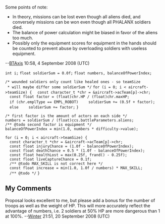 Some points of note:

- In theory, missions can be lost even though all aliens died, and
  conversely missions can be won even though all PHALANX soldiers died.
- The balance of power calculation might be biased in favor of the
  aliens too much.
- Possibly only the equipment scores for equipment in the hands should
  be counted to prevent abuse by overloading soldiers with useless
  equipment.

--[BTAxis](User:BTAxis "wikilink") 10:58, 4 September 2008 (UTC)

`int i;`
`float soldierSum = 0.0f;`
`float numbers, balanceOfPowerIndex;`

`/* wounded soldiers only count like healed ones - so teamSize `
` * will maybe differ some soldierSum */`
`for (i = 0; i < aircraft->teamSize) {`
`  const character_t *chr = &aircraft->acTeam[p]->chr;`
`  const float factor = (float)chr.HP / (float)chr.maxHP;`
`  if (chr.emplType == EMPL_ROBOT)`
`    soldierSum += (0.5f + factor);`
`  else`
`    soldierSum += factor;`
`}`

`/* first factor is the amount of actors on each side */`
`numbers = soldierSum / (float)ccs.battleParameters.aliens;`
`/** @todo second factor is equipment */`
`balanceOfPowerIndex = min(1.0, numbers * difficulty->value);`

`for (i = 0; i < aircraft->teamSize) {`
`  const character_t *chr = &aircraft->acTeam[p]->chr;`
`  const float injuryChance = (1.0f - balanceOfPowerIndex);`
`  const float deathChance = 0.5 * (1.0f - balanceOfPowerIndex);`
`  const float healthLost = max(0.25f, frand() - 0.25f);`
`  const float liveCaptureChance = 0.1f;`
`  /** @todo MAX_SKILL is not correct here */`
`  const float increase = min(1.0, 1.0f / numbers) * MAX_SKILL;`
`  /** @todo */`
`}`

## My Comments

Proposal looks excellent to me, but please add a bonus for the number of
troops as well as the weight of HP. This will more accurately reflect
the advantage of numbers, i.e. 2 soldiers at 50% HP are more dangerous
than 1 at 100%. --[Winter](User:Winter "wikilink") 21:51, 20 September
2008 (UTC)